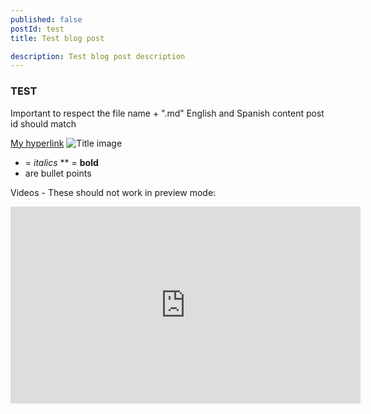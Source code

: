 ```yaml
---
published: false 
postId: test
title: Test blog post

description: Test blog post description
---
```

 
### TEST

Important to respect the file name + ".md"
English and Spanish content post id should match

[My hyperlink](https://www.google.com)
![Title image](https://upload.wikimedia.org/wikipedia/commons/3/32/House_sparrow04.jpg)

* = *italics*
** = **bold**
* are bullet points

Videos - These should not work in preview mode:
<iframe width="560" height="315" src="https://www.youtube.com/embed/fBCAOjAS9d4" frameborder="0" allowfullscreen></iframe>
